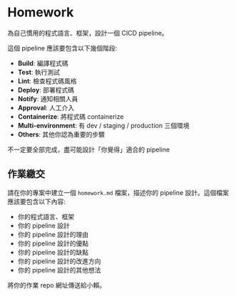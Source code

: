 # Homework 

為自己慣用的程式語言、框架，設計一個 CICD pipeline。

這個 pipeline 應該要包含以下幾個階段:

- **Build**: 編譯程式碼
- **Test**: 執行測試
- **Lint**: 檢查程式碼風格
- **Deploy**: 部署程式碼
- **Notify**: 通知相關人員
- **Approval**: 人工介入
- **Containerize**: 將程式碼 containerize
- **Multi-environment**: 有 dev / staging / production 三個環境
- **Others**: 其他你認為重要的步驟

不一定要全部完成，盡可能設計「你覺得」適合的 pipeline

## 作業繳交
請在你的專案中建立一個 `homework.md` 檔案，描述你的 pipeline 設計。這個檔案應該要包含以下內容:
- 你的程式語言、框架
- 你的 pipeline 設計
- 你的 pipeline 設計的理由
- 你的 pipeline 設計的優點
- 你的 pipeline 設計的缺點
- 你的 pipeline 設計的改進方向
- 你的 pipeline 設計的其他想法

將你的作業 repo 網址傳送給小賴。